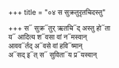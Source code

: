 +++
title = "०४ स सुक्रतुरृतचिदस्तु"

+++
स᳓ सुक्र᳓तुर् ऋतचि᳓द् अस्तु हो᳓ता  
य᳓ आदित्य श᳓वसा वां न᳓मस्वान्  
आवव᳓र्तद् अ᳓वसे वां हवि᳓ष्मान्  
अ᳓सद् इ᳓त् स᳓ सुविता᳓य प्र᳓यस्वान्